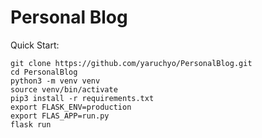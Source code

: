 # Personal Blog

Quick Start:

	git clone https://github.com/yaruchyo/PersonalBlog.git
	cd PersonalBlog
	python3 -m venv venv
	source venv/bin/activate
	pip3 install -r requirements.txt
	export FLASK_ENV=production
	export FLAS_APP=run.py
	flask run
